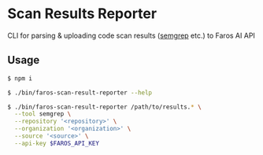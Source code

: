 # Scan Results Reporter

CLI for parsing &amp; uploading code scan results ([semgrep](https://github.com/semgrep/semgrep) etc.) to Faros AI API

## Usage

```sh
$ npm i

$ ./bin/faros-scan-result-reporter --help

$ ./bin/faros-scan-result-reporter /path/to/results.* \
  --tool semgrep \
  --repository '<repository>' \
  --organization '<organization>' \
  --source '<source>' \
  --api-key $FAROS_API_KEY
```
